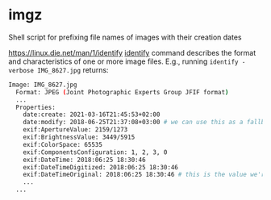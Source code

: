 # imgz
Shell script for prefixing file names of images with their creation dates

https://linux.die.net/man/1/identify
[identify](https://linux.die.net/man/1/identify) command describes the format and characteristics of one or more image files. E.g., running `identify -verbose IMG_8627.jpg` returns:

```bash
Image: IMG_8627.jpg
  Format: JPEG (Joint Photographic Experts Group JFIF format)
  ...
  Properties:
    date:create: 2021-03-16T21:45:53+02:00
    date:modify: 2018-06-25T21:37:08+03:00 # we can use this as a fallback if `exif:DateTimeOriginal` is missing
    exif:ApertureValue: 2159/1273
    exif:BrightnessValue: 3449/5915
    exif:ColorSpace: 65535
    exif:ComponentsConfiguration: 1, 2, 3, 0
    exif:DateTime: 2018:06:25 18:30:46
    exif:DateTimeDigitized: 2018:06:25 18:30:46
    exif:DateTimeOriginal: 2018:06:25 18:30:46 # this is the value we're interested in, but not all images have it
    ...
  ...
```
